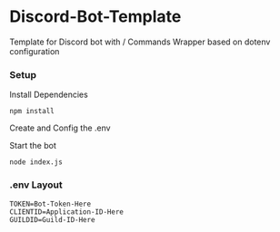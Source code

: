 # Discord-Bot-Template
Template for Discord bot with / Commands Wrapper based on dotenv configuration


### Setup


Install Dependencies
```
npm install
```

Create and Config the .env

Start the bot
```
node index.js
```


### .env Layout
```
TOKEN=Bot-Token-Here
CLIENTID=Application-ID-Here
GUILDID=Guild-ID-Here
```

